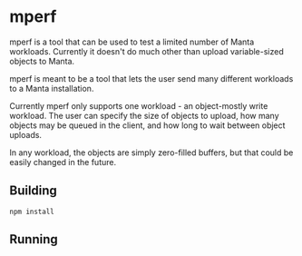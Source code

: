 # mperf
mperf is a tool that can be used to test a limited number of Manta workloads.
Currently it doesn't do much other than upload variable-sized objects to Manta.

mperf is meant to be a tool that lets the user send many different workloads to
a Manta installation.

Currently mperf only supports one workload - an object-mostly write workload.
The user can specify the size of objects to upload, how many objects may be
queued in the client, and how long to wait between object uploads.

In any workload, the objects are simply zero-filled buffers, but that could be
easily changed in the future.

## Building
```
npm install
```

## Running

